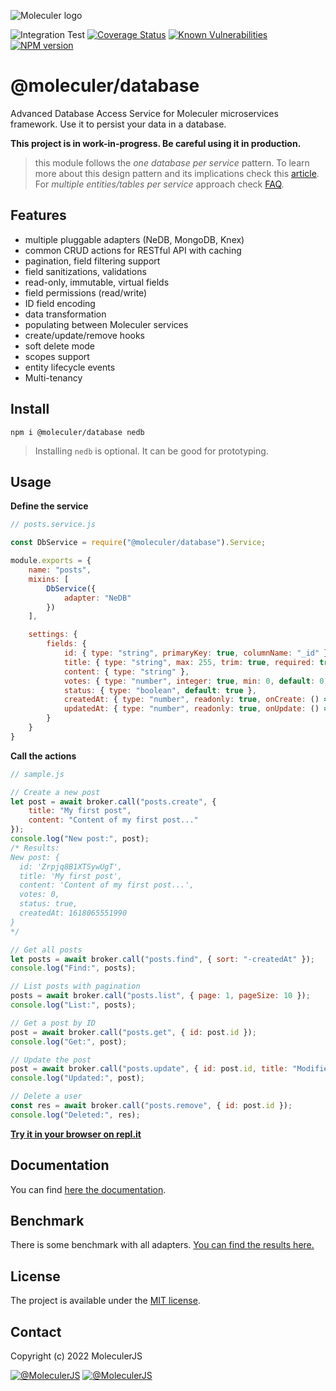 ![Moleculer logo](http://moleculer.services/images/banner.png)

![Integration Test](https://github.com/moleculerjs/database/workflows/Integration%20Test/badge.svg)
[![Coverage Status](https://coveralls.io/repos/github/moleculerjs/database/badge.svg?branch=master)](https://coveralls.io/github/moleculerjs/database?branch=master)
[![Known Vulnerabilities](https://snyk.io/test/github/moleculerjs/database/badge.svg)](https://snyk.io/test/github/moleculerjs/database)
[![NPM version](https://badgen.net/npm/v/@moleculer/database)](https://www.npmjs.com/package/@moleculer/database)

# @moleculer/database 
Advanced Database Access Service for Moleculer microservices framework. Use it to persist your data in a database.

**This project is in work-in-progress. Be careful using it in production.**

>this module follows the *one database per service* pattern. To learn more about this design pattern and its implications check this [article](https://microservices.io/patterns/data/database-per-service.html). For *multiple entities/tables per service* approach check [FAQ](faq.html#DB-Adapters-moleculer-db).

## Features
- multiple pluggable adapters (NeDB, MongoDB, Knex)
- common CRUD actions for RESTful API with caching
- pagination, field filtering support
- field sanitizations, validations
- read-only, immutable, virtual fields
- field permissions (read/write)
- ID field encoding
- data transformation
- populating between Moleculer services
- create/update/remove hooks
- soft delete mode
- scopes support
- entity lifecycle events
- Multi-tenancy

## Install
```
npm i @moleculer/database nedb
```
> Installing `nedb` is optional. It can be good for prototyping.

## Usage

**Define the service**
```js
// posts.service.js

const DbService = require("@moleculer/database").Service;

module.exports = {
    name: "posts",
    mixins: [
        DbService({
            adapter: "NeDB"
        })
    ],

    settings: {
        fields: {
            id: { type: "string", primaryKey: true, columnName: "_id" },
            title: { type: "string", max: 255, trim: true, required: true },
            content: { type: "string" },
            votes: { type: "number", integer: true, min: 0, default: 0 },
            status: { type: "boolean", default: true },
            createdAt: { type: "number", readonly: true, onCreate: () => Date.now() },
            updatedAt: { type: "number", readonly: true, onUpdate: () => Date.now() }
        }
    }
}
```

**Call the actions**
```js
// sample.js

// Create a new post
let post = await broker.call("posts.create", {
    title: "My first post",
    content: "Content of my first post..."    
});
console.log("New post:", post);
/* Results:
New post: {
  id: 'Zrpjq8B1XTSywUgT',
  title: 'My first post',
  content: 'Content of my first post...',
  votes: 0,
  status: true,
  createdAt: 1618065551990
}
*/

// Get all posts
let posts = await broker.call("posts.find", { sort: "-createdAt" });
console.log("Find:", posts);

// List posts with pagination
posts = await broker.call("posts.list", { page: 1, pageSize: 10 });
console.log("List:", posts);

// Get a post by ID
post = await broker.call("posts.get", { id: post.id });
console.log("Get:", post);

// Update the post
post = await broker.call("posts.update", { id: post.id, title: "Modified post" });
console.log("Updated:", post);

// Delete a user
const res = await broker.call("posts.remove", { id: post.id });
console.log("Deleted:", res);
```

[**Try it in your browser on repl.it**](https://replit.com/@icebob/moleculer-database-common)

## Documentation
You can find [here the documentation](docs/README.md).

## Benchmark
There is some benchmark with all adapters. [You can find the results here.](benchmark/results/common/README.md)

## License
The project is available under the [MIT license](https://tldrlegal.com/license/mit-license).

## Contact
Copyright (c) 2022 MoleculerJS

[![@MoleculerJS](https://img.shields.io/badge/github-moleculerjs-green.svg)](https://github.com/moleculerjs) [![@MoleculerJS](https://img.shields.io/badge/twitter-MoleculerJS-blue.svg)](https://twitter.com/MoleculerJS)
